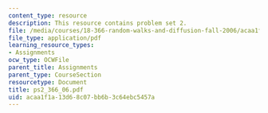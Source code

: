 ```yaml
---
content_type: resource
description: This resource contains problem set 2.
file: /media/courses/18-366-random-walks-and-diffusion-fall-2006/acaa1f1a13d68c07bb6b3c64ebc5457a_ps2_366_06.pdf
file_type: application/pdf
learning_resource_types:
- Assignments
ocw_type: OCWFile
parent_title: Assignments
parent_type: CourseSection
resourcetype: Document
title: ps2_366_06.pdf
uid: acaa1f1a-13d6-8c07-bb6b-3c64ebc5457a
---
```

